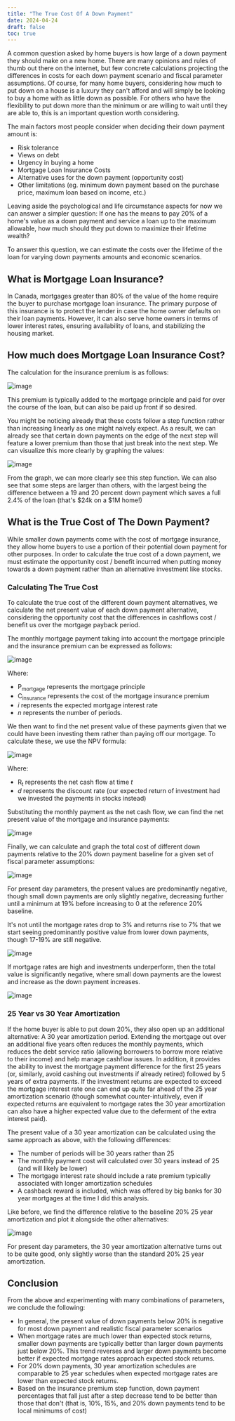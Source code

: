 ```yaml
---
title: "The True Cost Of A Down Payment"
date: 2024-04-24
draft: false
toc: true
---
```

A common question asked by home buyers is how large of a down payment they should make on a new home. There are many opinions and rules of thumb out there on the internet, but few concrete calculations projecting the differences in costs for each down payment scenario and fiscal parameter assumptions. Of course, for many home buyers, considering how much to put down on a house is a luxury they can't afford and will simply be looking to buy a home with as little down as possible. For others who have the flexibility to put down more than the minimum or are willing to wait until they are able to, this is an important question worth considering.

The main factors most people consider when deciding their down payment amount is:  
- Risk tolerance  
- Views on debt  
- Urgency in buying a home  
- Mortgage Loan Insurance Costs  
- Alternative uses for the down payment (opportunity cost)
- Other limitations (eg. minimum down payment based on the purchase price, maximum loan based on income, etc.)  

Leaving aside the psychological and life circumstance aspects for now we can answer a simpler question: If one has the means to pay 20% of a home's value as a down payment and service a loan up to the maximum allowable, how much should they put down to maximize their lifetime wealth? 

To answer this question, we can estimate the costs over the lifetime of the loan for varying down payments amounts and economic scenarios. 
## What is Mortgage Loan Insurance?

In Canada, mortgages greater than 80% of the value of the home require the buyer to purchase mortgage loan insurance. The primary purpose of this insurance is to protect the lender in case the home owner defaults on their loan payments. However, it can also serve home owners in terms of lower interest rates, ensuring availability of loans, and stabilizing the housing market.
## How much does Mortgage Loan Insurance Cost?

The calculation for the insurance premium is as follows:

![image](images/Pasted_image_20240418092554.png)

This premium is typically added to the mortgage principle and paid for over the course of the loan, but can also be paid up front if so desired. 

You might be noticing already that these costs follow a step function rather than increasing linearly as one might naively expect. As a result, we can already see that certain down payments on the edge of the next step will feature a lower premium than those that just break into the next step. We can visualize this more clearly by graphing the values:

![image](images/Pasted_image_20240418092606.png)

From the graph, we can more clearly see this step function. We can also see that some steps are larger than others, with the largest being the difference between a 19 and 20 percent down payment which saves a full 2.4% of the loan (that's $24k on a $1M home!)
## What is the True Cost of The Down Payment?

While smaller down payments come with the cost of mortgage insurance, they allow home buyers to use a portion of their potential down payment for other purposes. In order to calculate the true cost of a down payment, we must estimate the opportunity cost / benefit incurred when putting money towards a down payment rather than an alternative investment like stocks.
### Calculating The True Cost

To calculate the true cost of the different down payment alternatives, we calculate the net present value of each down payment alternative, considering the opportunity cost that the differences in cashflows cost / benefit us over the mortgage payback period.

The monthly mortgage payment taking into account the mortgage principle and the insurance premium can be expressed as follows:

![image](images/Pasted_image_20240418092621.png)

Where:
- P<sub>mortgage</sub> represents the mortgage principle
- C<sub>insurance</sub> represents the cost of the mortgage insurance premium
- _i_ represents the expected mortgage interest rate
- _n_ represents the number of periods.

We then want to find the net present value of these payments given that we could have been investing them rather than paying off our mortgage. To calculate these, we use the NPV formula:

![image](images/Pasted_image_20240418092646.png)

Where:
- R<sub>t</sub> represents the net cash flow at time _t_
- _d_ represents the discount rate (our expected return of investment had we invested the payments in stocks instead)

Substituting the monthly payment as the net cash flow, we can find the net present value of the mortgage and insurance payments:

![image](images/Pasted_image_20240424090935.png)

Finally, we can calculate and graph the total cost of different down payments relative to the 20% down payment baseline for a given set of fiscal parameter assumptions:  

![image](images/Pasted_image_20240418092734.png)

For present day parameters, the present values are predominantly negative, though small down payments are only slightly negative, decreasing further until a minimum at 19% before increasing to 0 at the reference 20% baseline. 

It's not until the mortgage rates drop to 3% and returns rise to 7% that we start seeing predominantly positive value from lower down payments, though 17-19% are still negative.

![image](images/Pasted_image_20240418092745.png)

If mortgage rates are high and investments underperform, then the total value is significantly negative, where small down payments are the lowest and increase as the down payment increases.

![image](images/Pasted_image_20240418092815.png)
### 25 Year vs 30 Year Amortization
If the home buyer is able to put down 20%, they also open up an additional alternative: A 30 year amortization period. Extending the mortgage out over an additional five years often reduces the monthly payments, which reduces the debt service ratio (allowing borrowers to borrow more relative to their income) and help manage cashflow issues. In addition, it provides the ability to invest the mortgage payment difference for the first 25 years (or, similarly, avoid cashing out investments if already retired) followed by 5 years of extra payments. If the investment returns are expected to exceed the mortgage interest rate one can end up quite far ahead of the 25 year amortization scenario (though somewhat counter-intuitively, even if expected returns are equivalent to mortgage rates the 30 year amortization can also have a higher expected value due to the deferment of the extra interest paid).

The present value of a 30 year amortization can be calculated using the same approach as above, with the following differences:
- The number of periods will be 30 years rather than 25
- The monthly payment cost will calculated over 30 years instead of 25 (and will likely be lower)
- The mortgage interest rate should include a rate premium typically associated with longer amortization schedules
- A cashback reward is included, which was offered by big banks for 30 year mortgages at the time I did this analysis. 

Like before, we find the difference relative to the baseline 20% 25 year amortization and plot it alongside the other alternatives:

![image](images/Pasted_image_20240418092844.png)

For present day parameters, the 30 year amortization alternative turns out to be quite good, only slightly worse than the standard 20% 25 year amortization.
## Conclusion
From the above and experimenting with many combinations of parameters, we conclude the following:
- In general, the present value of down payments below 20% is negative for most down payment and realistic fiscal parameter scenarios  
- When mortgage rates are much lower than expected stock returns, smaller down payments are typically better than larger down payments just below 20%. This trend reverses and larger down payments become better if expected mortgage rates approach expected stock returns.
- For 20% down payments, 30 year amortization schedules are comparable to 25 year schedules when expected mortgage rates are lower than expected stock returns. 
- Based on the insurance premium step function, down payment percentages that fall just after a step decrease tend to be better than those that don't (that is, 10%, 15%, and 20% down payments tend to be local minimums of cost)